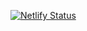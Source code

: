[![Netlify Status](https://api.netlify.com/api/v1/badges/46dbf677-5920-434c-ae8a-835ab7be6816/deploy-status)](https://app.netlify.com/sites/snake-game-gileaddias/deploys)
